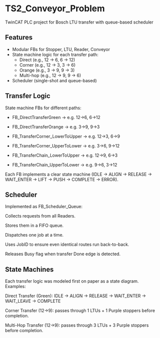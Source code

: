 # TS2_Conveyor_Problem
TwinCAT PLC project for Bosch LTU transfer with queue-based scheduler
## Features
- Modular FBs for Stopper, LTU, Reader, Conveyor
- State machine logic for each transfer path:
  - Direct (e.g., 12 → 6, 6 → 12)
  - Corner (e.g., 12 → 3, 3 → 6)
  - Orange (e.g., 3 → 9, 9 → 3)
  - Multi-hop (e.g., 12 → 9, 9 → 6)
- Scheduler (single-shot and queue-based)

## Transfer Logic

State machine FBs for different paths:

- FB_DirectTransferGreen → e.g. 12→6, 6→12

- FB_DirectTransferOrange → e.g. 3→9, 9→3

- FB_TransferCorner_LowerToUpper → e.g. 12→3, 6→9

- FB_TransferCorner_UpperToLower → e.g. 3→6, 9→12

- FB_TransferChain_LowerToUpper → e.g. 12→9, 6→3

- FB_TransferChain_UpperToLower → e.g. 9→6, 3→12

Each FB implements a clear state machine (IDLE → ALIGN → RELEASE → WAIT_ENTER → LIFT → PUSH → COMPLETE → ERROR).

## Scheduler

Implemented as FB_Scheduler_Queue:

Collects requests from all Readers.

Stores them in a FIFO queue.

Dispatches one job at a time.

Uses JobID to ensure even identical routes run back-to-back.

Releases Busy flag when transfer Done edge is detected.

## State Machines

Each transfer logic was modeled first on paper as a state diagram.
Examples:

Direct Transfer (Green):
IDLE → ALIGN → RELEASE → WAIT_ENTER → WAIT_LEAVE → COMPLETE

Corner Transfer (12→9):
passes through 1 LTUs + 1 Purple stoppers before completion.

Multi-Hop Transfer (12→9):
passes through 3 LTUs + 3 Purple stoppers before completion.